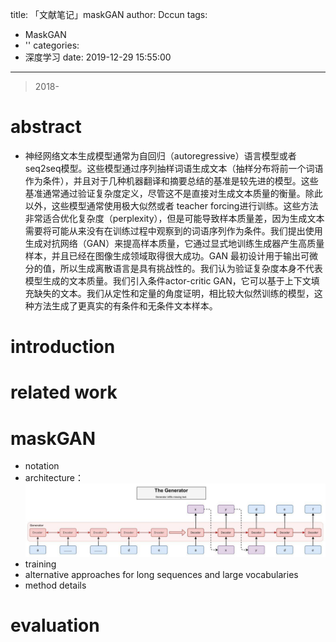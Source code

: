 title: 「文献笔记」maskGAN
author: Dccun
tags:
  - MaskGAN
  - ''
categories:
  - 深度学习
date: 2019-12-29 15:55:00
---
>2018-

<!--more-->

# abstract
- 神经网络文本生成模型通常为自回归（autoregressive）语言模型或者seq2seq模型。这些模型通过序列抽样词语生成文本（抽样分布将前一个词语作为条件），并且对于几种机器翻译和摘要总结的基准是较先进的模型。这些基准通常通过验证复杂度定义，尽管这不是直接对生成文本质量的衡量。除此以外，这些模型通常使用极大似然或者 teacher forcing进行训练。这些方法非常适合优化复杂度（perplexity），但是可能导致样本质量差，因为生成文本需要将可能从来没有在训练过程中观察到的词语序列作为条件。我们提出使用生成对抗网络（GAN）来提高样本质量，它通过显式地训练生成器产生高质量样本，并且已经在图像生成领域取得很大成功。GAN 最初设计用于输出可微分的值，所以生成离散语言是具有挑战性的。我们认为验证复杂度本身不代表模型生成的文本质量。我们引入条件actor-critic GAN，它可以基于上下文填充缺失的文本。我们从定性和定量的角度证明，相比较大似然训练的模型，这种方法生成了更真实的有条件和无条件文本样本。

# introduction


# related work


# maskGAN
- notation
- architecture：![upload successful](/images/pasted-80.png)
- training
- alternative approaches for long sequences and large vocabularies
- method details

# evaluation



